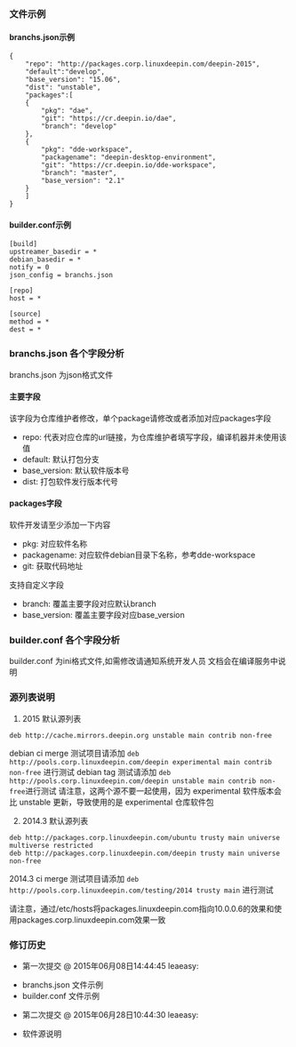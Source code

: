 <!--Meta
category:系统开发
title:branchs.json文件结构
DO NOT Delete Meta Above -->

### 文件示例
#### branchs.json示例

```
{
    "repo": "http://packages.corp.linuxdeepin.com/deepin-2015",
    "default":"develop",
    "base_version": "15.06",
    "dist": "unstable",
    "packages":[
    {
        "pkg": "dae",
        "git": "https://cr.deepin.io/dae",
        "branch": "develop"
    },
    {
        "pkg": "dde-workspace",
        "packagename": "deepin-desktop-environment",
        "git": "https://cr.deepin.io/dde-workspace",
        "branch": "master",
        "base_version": "2.1"
    }
    ]
}
```

#### builder.conf示例

```
[build]
upstreamer_basedir = *
debian_basedir = *
notify = 0
json_config = branchs.json

[repo]
host = *

[source]
method = *
dest = *
```

### branchs.json 各个字段分析
branchs.json 为json格式文件

#### 主要字段

该字段为仓库维护者修改，单个package请修改或者添加对应packages字段

 - repo: 代表对应仓库的url链接，为仓库维护者填写字段，编译机器并未使用该值
 - default: 默认打包分支
 - base_version: 默认软件版本号
 - dist: 打包软件发行版本代号

#### packages字段

软件开发请至少添加一下内容

 - pkg: 对应软件名称
 - packagename: 对应软件debian目录下名称，参考dde-workspace
 - git: 获取代码地址

支持自定义字段
 - branch: 覆盖主要字段对应默认branch
 - base_version: 覆盖主要字段对应base_version

### builder.conf 各个字段分析
builder.conf 为ini格式文件,如需修改请通知系统开发人员
文档会在编译服务中说明

### 源列表说明

1. 2015 默认源列表
```
deb http://cache.mirrors.deepin.org unstable main contrib non-free
```
debian ci merge 测试项目请添加  ``` deb http://pools.corp.linuxdeepin.com/deepin experimental main contrib non-free ``` 进行测试
debian tag 测试请添加  ``` deb http://pools.corp.linuxdeepin.com/deepin unstable main contrib non-free ```进行测试
请注意，这两个源不要一起使用，因为 experimental 软件版本会比 unstable 更新，导致使用的是 experimental 仓库软件包

2. 2014.3 默认源列表
```
deb http://packages.corp.linuxdeepin.com/ubuntu trusty main universe multiverse restricted
deb http://packages.corp.linuxdeepin.com/deepin trusty main universe non-free
```
2014.3 ci merge 测试项目请添加  ``` deb http://pools.corp.linuxdeepin.com/testing/2014 trusty main ``` 进行测试

请注意，通过/etc/hosts将packages.linuxdeepin.com指向10.0.0.6的效果和使用packages.corp.linuxdeepin.com效果一致

### 修订历史
* 第一次提交 @ 2015年06月08日14:44:45 leaeasy:
 - branchs.json 文件示例
 - builder.conf 文件示例

* 第二次提交 @ 2015年06月28日10:44:30 leaeasy:
 - 软件源说明
